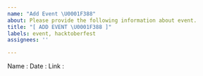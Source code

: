 ```yaml
---
name: "Add Event \U0001F388"
about: Please provide the following information about event.
title: "[ ADD EVENT \U0001F388 ]"
labels: event, hacktoberfest
assignees: ''

---
```


Name :
Date :
Link :
